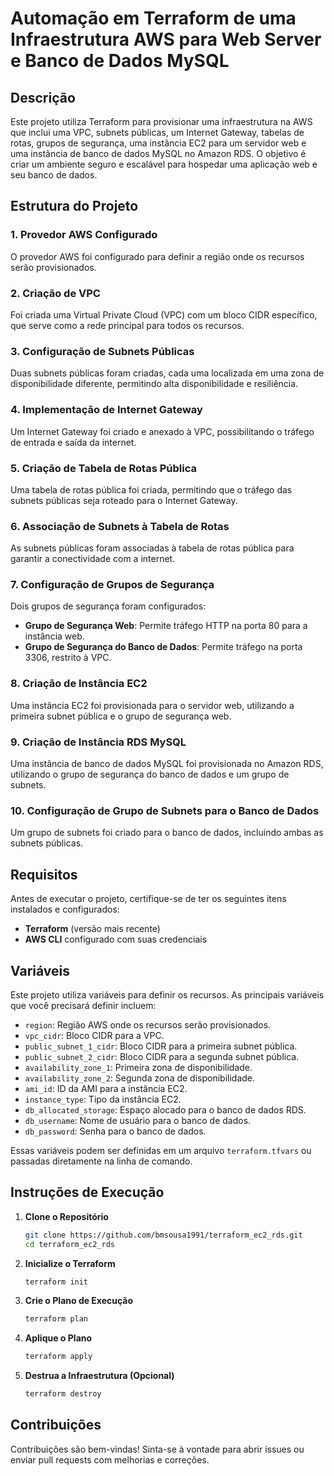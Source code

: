 # Automação em Terraform de uma Infraestrutura AWS para Web Server e Banco de Dados MySQL

## Descrição

Este projeto utiliza Terraform para provisionar uma infraestrutura na AWS que inclui uma VPC, subnets públicas, um Internet Gateway, tabelas de rotas, grupos de segurança, uma instância EC2 para um servidor web e uma instância de banco de dados MySQL no Amazon RDS. O objetivo é criar um ambiente seguro e escalável para hospedar uma aplicação web e seu banco de dados.

## Estrutura do Projeto

### 1. Provedor AWS Configurado
O provedor AWS foi configurado para definir a região onde os recursos serão provisionados.

### 2. Criação de VPC
Foi criada uma Virtual Private Cloud (VPC) com um bloco CIDR específico, que serve como a rede principal para todos os recursos.

### 3. Configuração de Subnets Públicas
Duas subnets públicas foram criadas, cada uma localizada em uma zona de disponibilidade diferente, permitindo alta disponibilidade e resiliência.

### 4. Implementação de Internet Gateway
Um Internet Gateway foi criado e anexado à VPC, possibilitando o tráfego de entrada e saída da internet.

### 5. Criação de Tabela de Rotas Pública
Uma tabela de rotas pública foi criada, permitindo que o tráfego das subnets públicas seja roteado para o Internet Gateway.

### 6. Associação de Subnets à Tabela de Rotas
As subnets públicas foram associadas à tabela de rotas pública para garantir a conectividade com a internet.

### 7. Configuração de Grupos de Segurança
Dois grupos de segurança foram configurados:
- **Grupo de Segurança Web**: Permite tráfego HTTP na porta 80 para a instância web.
- **Grupo de Segurança do Banco de Dados**: Permite tráfego na porta 3306, restrito à VPC.

### 8. Criação de Instância EC2
Uma instância EC2 foi provisionada para o servidor web, utilizando a primeira subnet pública e o grupo de segurança web.

### 9. Criação de Instância RDS MySQL
Uma instância de banco de dados MySQL foi provisionada no Amazon RDS, utilizando o grupo de segurança do banco de dados e um grupo de subnets.

### 10. Configuração de Grupo de Subnets para o Banco de Dados
Um grupo de subnets foi criado para o banco de dados, incluindo ambas as subnets públicas.

## Requisitos

Antes de executar o projeto, certifique-se de ter os seguintes itens instalados e configurados:

- **Terraform** (versão mais recente)
- **AWS CLI** configurado com suas credenciais

## Variáveis

Este projeto utiliza variáveis para definir os recursos. As principais variáveis que você precisará definir incluem:

- `region`: Região AWS onde os recursos serão provisionados.
- `vpc_cidr`: Bloco CIDR para a VPC.
- `public_subnet_1_cidr`: Bloco CIDR para a primeira subnet pública.
- `public_subnet_2_cidr`: Bloco CIDR para a segunda subnet pública.
- `availability_zone_1`: Primeira zona de disponibilidade.
- `availability_zone_2`: Segunda zona de disponibilidade.
- `ami_id`: ID da AMI para a instância EC2.
- `instance_type`: Tipo da instância EC2.
- `db_allocated_storage`: Espaço alocado para o banco de dados RDS.
- `db_username`: Nome de usuário para o banco de dados.
- `db_password`: Senha para o banco de dados.

Essas variáveis podem ser definidas em um arquivo `terraform.tfvars` ou passadas diretamente na linha de comando.

## Instruções de Execução

1. **Clone o Repositório**
   
   ```bash
   git clone https://github.com/bmsousa1991/terraform_ec2_rds.git
   cd terraform_ec2_rds

2. **Inicialize o Terraform**
   
   ```bash
   terraform init

3. **Crie o Plano de Execução**
   
   ```bash
   terraform plan

4. **Aplique o Plano**
   
   ```bash
   terraform apply

5. **Destrua a Infraestrutura (Opcional)**
    
   ```bash
   terraform destroy

## Contribuições
Contribuições são bem-vindas! Sinta-se à vontade para abrir issues ou enviar pull requests com melhorias e correções.

